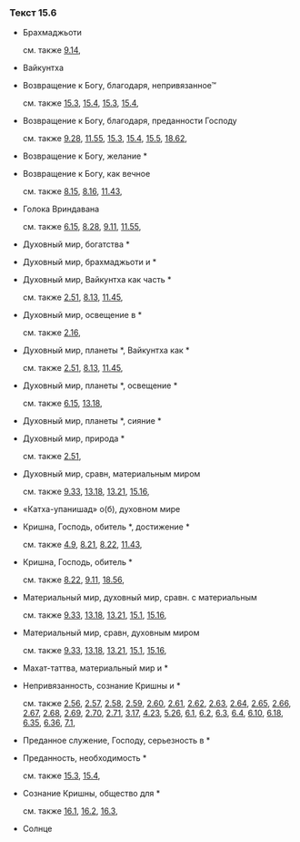 ### Текст 15.6
	
- Брахмаджьоти

	см. также  [9.14](../09/0914.md), 
	
- Вайкунтха

	
- Возвращение к Богу, благодаря, непривязанное™

	см. также  [15.3](../15/1503.md),  [15.4](../15/1504.md),  [15.3](../15/1503.md),  [15.4](../15/1504.md), 
	
- Возвращение к Богу, благодаря, преданности Господу

	см. также  [9.28](../09/0928.md),  [11.55](../11/1155.md),  [15.3](../15/1503.md),  [15.4](../15/1504.md),  [15.5](../15/1505.md),  [18.62](../18/1862.md), 
	
- Возвращение к Богу, желание \*

	
- Возвращение к Богу, как вечное

	см. также  [8.15](../08/0815.md),  [8.16](../08/0816.md),  [11.43](../11/1143.md), 
	
- Голока Вриндавана

	см. также  [6.15](../06/0615.md),  [8.28](../08/0828.md),  [9.11](../09/0911.md),  [11.55](../11/1155.md), 
	
- Духовный мир, богатства \*

	
- Духовный мир, брахмаджьоти и \*

	
- Духовный мир, Вайкунтха как часть \*

	см. также  [2.51](../02/0251.md),  [8.13](../08/0813.md),  [11.45](../11/1145.md), 
	
- Духовный мир, освещение в \*

	см. также  [2.16](../02/0216.md), 
	
- Духовный мир, планеты \*, Вайкунтха как \*

	см. также  [2.51](../02/0251.md),  [8.13](../08/0813.md),  [11.45](../11/1145.md), 
	
- Духовный мир, планеты \*, освещение \*

	см. также  [6.15](../06/0615.md),  [13.18](../13/1318.md), 
	
- Духовный мир, планеты \*, сияние \*

	
- Духовный мир, природа \*

	см. также  [2.51](../02/0251.md), 
	
- Духовный мир, сравн, материальным миром

	см. также  [9.33](../09/0933.md),  [13.18](../13/1318.md),  [13.21](../13/1321.md),  [15.16](../15/1516.md), 
	
- «Катха-упанишад» о(б), духовном мире

	
- Кришна, Господь, обитель \*, достижение \*

	см. также  [4.9](../04/0409.md),  [8.21](../08/0821.md),  [8.22](../08/0822.md),  [11.43](../11/1143.md), 
	
- Кришна, Господь, обитель \*

	см. также  [8.22](../08/0822.md),  [9.11](../09/0911.md),  [18.56](../18/1856.md), 
	
- Материальный мир, духовный мир, сравн. с материальным

	см. также  [9.33](../09/0933.md),  [13.18](../13/1318.md),  [13.21](../13/1321.md),  [15.1](../15/1501.md),  [15.16](../15/1516.md), 
	
- Материальный мир, сравн, духовным миром

	см. также  [9.33](../09/0933.md),  [13.18](../13/1318.md),  [13.21](../13/1321.md),  [15.1](../15/1501.md),  [15.16](../15/1516.md), 
	
- Махат-таттва, материальный мир и \*

	
- Непривязанность, сознание Кришны и \*

	см. также  [2.56](../02/0256.md),  [2.57](../02/0257.md),  [2.58](../02/0258.md),  [2.59](../02/0259.md),  [2.60](../02/0260.md),  [2.61](../02/0261.md),  [2.62](../02/0262.md),  [2.63](../02/0263.md),  [2.64](../02/0264.md),  [2.65](../02/0265.md),  [2.66](../02/0266.md),  [2.67](../02/0267.md),  [2.68](../02/0268.md),  [2.69](../02/0269.md),  [2.70](../02/0270.md),  [2.71](../02/0271.md),  [3.17](../03/0317.md),  [4.23](../04/0423.md),  [5.26](../05/0526.md),  [6.1](../06/0601.md),  [6.2](../06/0602.md),  [6.3](../06/0603.md),  [6.4](../06/0604.md),  [6.10](../06/0610.md),  [6.18](../06/0618.md),  [6.35](../06/0635.md),  [6.36](../06/0636.md),  [7.1](../07/0701.md), 
	
- Преданное служение, Господу, серьезность в \*

	
- Преданность, необходимость \*

	см. также  [15.3](../15/1503.md),  [15.4](../15/1504.md), 
	
- Сознание Кришны, общество для \*

	см. также  [16.1](../16/1601.md),  [16.2](../16/1602.md),  [16.3](../16/1603.md), 
	
- Солнце

